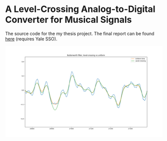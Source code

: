 # A Level-Crossing Analog-to-Digital Converter for Musical Signals

The source code for the my thesis project. The final report can be found [here](https://zoo.cs.yale.edu/classes/cs490/23-24a/bobrow.ansel.ab3254/) (requires Yale SSO).

![A comparison of a filtered level-crossing signal compared to a filtered uniform time sampled signal](Figure_2.png)
